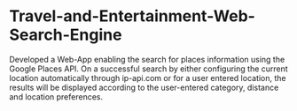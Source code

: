 # Travel-and-Entertainment-Web-Search-Engine
Developed a Web-App enabling the search for places information using the Google Places API. On a successful search by either configuring the current location automatically through ip-api.com or for a user entered location, the results will be displayed according to the user-entered category, distance and location preferences.
